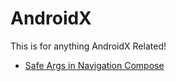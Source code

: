 # AndroidX

This is for anything AndroidX Related!

* [Safe Args in Navigation Compose](Safe-Args-in-NavigationCompose.md)